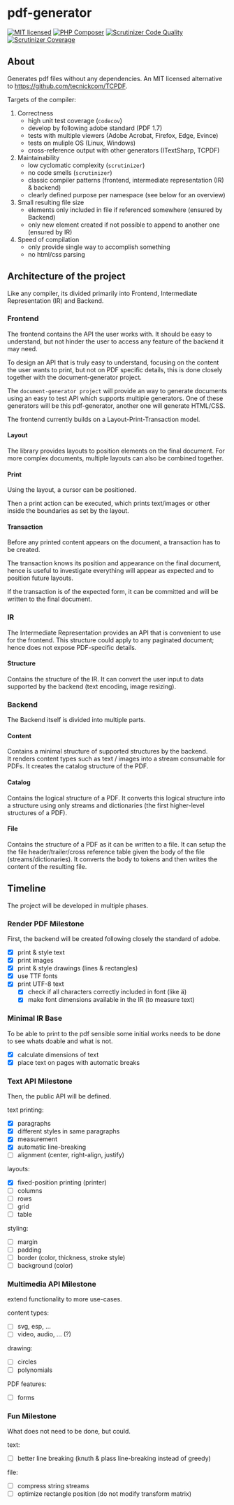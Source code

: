 # pdf-generator
[![MIT licensed](https://img.shields.io/badge/license-MIT-blue.svg)](./LICENSE)
[![PHP Composer](https://github.com/famoser/pdf-generator/actions/workflows/php.yml/badge.svg)](https://github.com/famoser/pdf-generator/actions/workflows/php.yml)
[![Scrutinizer Code Quality](https://scrutinizer-ci.com/g/famoser/pdf-generator/badges/quality-score.png?b=master)](https://scrutinizer-ci.com/g/famoser/pdf-generator/?branch=master)
[![Scrutinizer Coverage](https://scrutinizer-ci.com/g/famoser/pdf-generator/badges/coverage.png?b=master)](https://scrutinizer-ci.com/g/famoser/pdf-generator/?branch=master)



## About
Generates pdf files without any dependencies. An MIT licensed alternative to https://github.com/tecnickcom/TCPDF.

Targets of the compiler:
1. Correctness
    - high unit test coverage (`codecov`)
    - develop by following adobe standard (PDF 1.7)
    - tests with multiple viewers (Adobe Acrobat, Firefox, Edge, Evince)
    - tests on muliple OS (Linux, Windows)
    - cross-reference output with other generators (ITextSharp, TCPDF)
2. Maintainability
    - low cyclomatic complexity (`scrutinizer`)
    - no code smells (`scrutinizer`)
    - classic compiler patterns (frontend, intermediate representation (IR) & backend)
    - clearly defined purpose per namespace (see below for an overview)
3. Small resulting file size
    - elements only included in file if referenced somewhere (ensured by Backend)
    - only new element created if not possible to append to another one (ensured by IR)
4. Speed of compilation
    - only provide single way to accomplish something 
    - no html/css parsing

## Architecture of the project

Like any compiler, its divided primarily into Frontend, Intermediate Representation (IR) and Backend.

### Frontend
The frontend contains the API the user works with. It should be easy to understand, 
but not hinder the user to access any feature of the backend it may need.

To design an API that is truly easy to understand, 
focusing on the content the user wants to print, but not on PDF specific details,
this is done closely together with the document-generator project.

The `document-generator project` will provide an way to generate documents
using an easy to test API which supports multiple generators.
One of these generators will be this pdf-generator, another one will generate HTML/CSS.

The frontend currently builds on a Layout-Print-Transaction model.

#### Layout
The library provides layouts to position elements on the final document.
For more complex documents, multiple layouts can also be combined together.

#### Print
Using the layout, a cursor can be positioned.

Then a print action can be executed, which prints text/images or other inside the boundaries as set by the layout.

#### Transaction
Before any printed content appears on the document, a transaction has to be created.

The transaction knows its position and appearance on the final document, 
hence is useful to investigate everything will appear as expected and to position future layouts.

If the transaction is of the expected form, it can be committed and will be written to the final document.

### IR
The Intermediate Representation provides an API that is convenient to use for the frontend.
This structure could apply to any paginated document; hence does not expose PDF-specific details.

#### Structure
Contains the structure of the IR.
It can convert the user input to data supported by the backend (text encoding, image resizing).

### Backend
The Backend itself is divided into multiple parts.

#### Content
Contains a minimal structure of supported structures by the backend.  
It renders content types such as text / images into a stream consumable for PDFs.
It creates the catalog structure of the PDF.

#### Catalog
Contains the logical structure of a PDF.
It converts this logical structure into a structure using only streams and dictionaries (the first higher-level structures of a PDF).

#### File
Contains the structure of a PDF as it can be written to a file.
It can setup the the file header/trailer/cross reference table given the body of the file (streams/dictionaries).
It converts the body to tokens and then writes the content of the resulting file.

## Timeline

The project will be developed in multiple phases. 

### Render PDF Milestone
First, the backend will be created following closely the standard of adobe.

- [x] print & style text
- [x] print images
- [x] print & style drawings (lines & rectangles)
- [x] use TTF fonts
- [x] print UTF-8 text
    - [x] check if all characters correctly included in font (like ä)
    - [x] make font dimensions available in the IR (to measure text)

### Minimal IR Base
To be able to print to the pdf sensible some initial works needs to be done to see whats doable and what is not.

- [x] calculate dimensions of text
- [x] place text on pages with automatic breaks

### Text API Milestone
Then, the public API will be defined.

text printing:
- [x] paragraphs
- [x] different styles in same paragraphs
- [x] measurement
- [x] automatic line-breaking
- [ ] alignment (center, right-align, justify)

layouts:
- [x] fixed-position printing (printer)
- [ ] columns
- [ ] rows
- [ ] grid
- [ ] table

styling:
- [ ] margin
- [ ] padding
- [ ] border (color, thickness, stroke style)
- [ ] background (color)

### Multimedia API Milestone

extend functionality to more use-cases.

content types:
- [ ] svg, esp, ...
- [ ] video, audio, ... (?)

drawing:
- [ ] circles
- [ ] polynomials

PDF features:
- [ ] forms

### Fun Milestone
What does not need to be done, but could.

text:
- [ ] better line breaking (knuth & plass line-breaking instead of greedy)

file:
- [ ] compress string streams
- [ ] optimize rectangle position (do not modify transform matrix)
